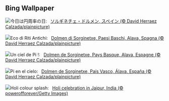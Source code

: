 ## Bing Wallpaper
![](https://www.bing.com/th?id=OHR.BasqueDolmen_JA-JP6281411037_UHD.jpg&w=1000)今日は円周率の日:&nbsp;&ensp;[ソルギネチェ・ドルメン, スペイン (© David Herraez Calzada/plainpicture)](https://www.bing.com/th?id=OHR.BasqueDolmen_JA-JP6281411037_UHD.jpg)
<br><br/>
![](https://www.bing.com/th?id=OHR.BasqueDolmen_IT-IT0162501946_UHD.jpg&w=1000)Eco di Riti Antichi:&nbsp;&ensp;[Dolmen di Sorginetxe, Paesi Baschi, Alava, Spagna (© David Herraez Calzada/plainpicture)](https://www.bing.com/th?id=OHR.BasqueDolmen_IT-IT0162501946_UHD.jpg)
<br><br/>
![](https://www.bing.com/th?id=OHR.BasqueDolmen_FR-FR8212950561_UHD.jpg&w=1000)Un ciel de Pi !:&nbsp;&ensp;[Dolmen de Sorginetxe, Pays Basque, Alava, Espagne (© David Herraez Calzada/plainpicture)](https://www.bing.com/th?id=OHR.BasqueDolmen_FR-FR8212950561_UHD.jpg)
<br><br/>
![](https://www.bing.com/th?id=OHR.BasqueDolmen_ES-ES7735714145_UHD.jpg&w=1000)Pi en el cielo:&nbsp;&ensp;[Dolmen de Sorginetxe, País Vasco, Álava, España (© David Herraez Calzada/plainpicture)](https://www.bing.com/th?id=OHR.BasqueDolmen_ES-ES7735714145_UHD.jpg)
<br><br/>
![](https://www.bing.com/th?id=OHR.HoliColors_EN-GB1907650380_UHD.jpg&w=1000)Holi colour splash:&nbsp;&ensp;[Holi celebration in Jaipur, India (© powerofforever/Getty Images)](https://www.bing.com/th?id=OHR.HoliColors_EN-GB1907650380_UHD.jpg)
<br><br/>
